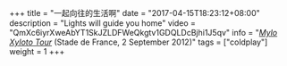 +++
title = "一起向往的生活啊"
date = "2017-04-15T18:23:12+08:00"
description = "Lights will guide you home"
video = "QmXc6iyrXweAbYT1SkJZLDFWeQkgtv1GDQLDcBjhi1J5qv"
info = "[*Mylo Xyloto Tour*](https://timeline.coldplay.com/show/stade-de-france/) (Stade de France, 2 September 2012)"
tags = ["coldplay"]
weight = 1
+++
